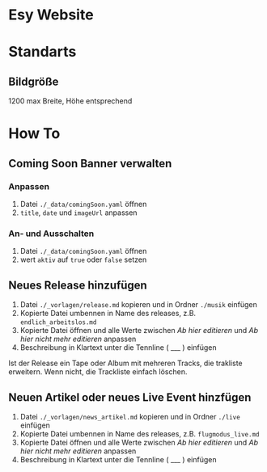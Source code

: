 # Esy Website

# Standarts
## Bildgröße
1200 max Breite, Höhe entsprechend

# How To
## Coming Soon Banner verwalten
### Anpassen
 1. Datei `./_data/comingSoon.yaml` öffnen
 3. `title`, `date` und `imageUrl` anpassen
### An- und Ausschalten
 1. Datei `./_data/comingSoon.yaml` öffnen
 2. wert `aktiv` auf `true` oder `false` setzen 
## Neues Release hinzufügen
 1. Datei `./_vorlagen/release.md` kopieren und in Ordner `./musik` einfügen
 2. Kopierte Datei umbennen in Name des releases, z.B. `endlich_arbeitslos.md`
 3. Kopierte Datei öffnen und alle Werte zwischen _Ab hier editieren_ und _Ab hier nicht mehr editieren_ anpassen 
 4. Beschreibung in Klartext unter die Tennline ( ___ ) einfügen

 Ist der Release ein Tape oder Album mit mehreren Tracks, die trakliste erweitern. Wenn nicht, die Trackliste einfach löschen.

 ## Neuen Artikel oder neues Live Event hinzfügen
  1. Datei `./_vorlagen/news_artikel.md` kopieren und in Ordner `./live` einfügen
 2. Kopierte Datei umbennen in Name des releases, z.B. `flugmodus_live.md`
 3. Kopierte Datei öffnen und alle Werte zwischen _Ab hier editieren_ und _Ab hier nicht mehr editieren_ anpassen 
 4. Beschreibung in Klartext unter die Tennline ( ___ ) einfügen




